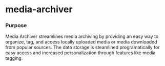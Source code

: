 # media-archiver

### Purpose
Media Archiver streamlines media archiving by providing an easy way to organize, tag, and access locally uploaded media or media downloaded from popular sources. The data storage is steamlined programatically for easy access and increased personalization through features like media tagging.
